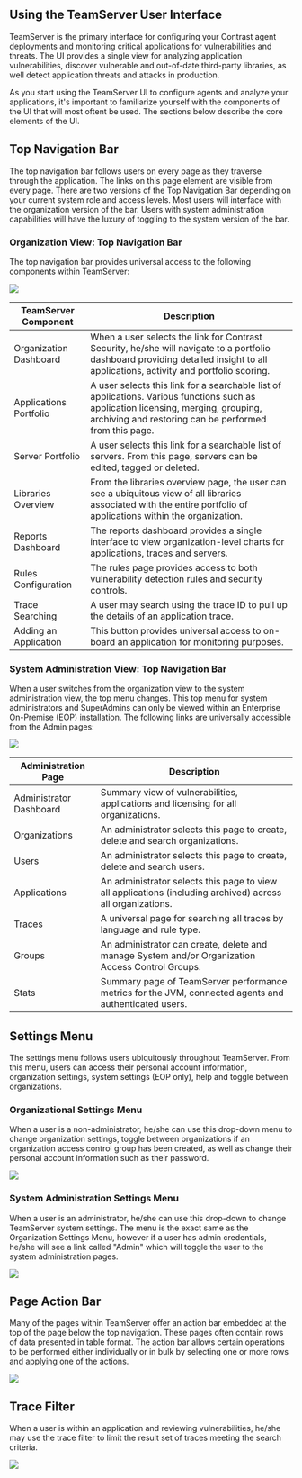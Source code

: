 <!--
title: "Using the TeamServer User Interface"
description: "General overview of the TeamServer UI"
tags: "TeamServer UI navigation"
-->

## Using the TeamServer User Interface
TeamServer is the primary interface for configuring your Contrast agent deployments and monitoring critical applications for vulnerabilities and threats. The UI provides a single view for analyzing application vulnerabilities, discover vulnerable and out-of-date third-party libraries, as well detect application threats and attacks in production.

As you start using the TeamServer UI to configure agents and analyze your applications, it's important to familiarize yourself with the components of the UI that will most oftent be used. The sections below describe the core elements of the UI.

## Top Navigation Bar
The top navigation bar follows users on every page as they traverse through the application. The links on this page element are visible from every page. There are two versions of the Top Navigation Bar depending on your current system role and access levels. Most users will interface with the organization version of the bar. Users with system administration capabilities will have the luxury of toggling to the system version of the bar.

### Organization View: Top Navigation Bar
The top navigation bar provides universal access to the following components within TeamServer:

<a href="assets/images/TopNav_Org.png" rel="lightbox" title="Top Navigation Bar for an Organization"><img class="thumbnail" src="assets/images/TopNav_Org.png"/></a>

| TeamServer Component   | Description                                                                                                                                                                                  |
|------------------------|----------------------------------------------------------------------------------------------------------------------------------------------------------------------------------------------|
| Organization Dashboard | When a user selects the link for Contrast Security, he/she will navigate to a portfolio dashboard providing detailed insight to all applications, activity and portfolio scoring.            |
| Applications Portfolio | A user selects this link for a searchable list of applications. Various functions such as application licensing, merging, grouping, archiving and restoring can be performed from this page. |
| Server Portfolio       | A user selects this link for a searchable list of servers. From this page, servers can be edited, tagged or deleted.                                                                         |
| Libraries Overview     | From the libraries overview page, the user can see a ubiquitous view of all libraries associated with the entire portfolio of applications within the organization.                          |
| Reports Dashboard      | The reports dashboard provides a single interface to view organization-level charts for applications, traces and servers.                                                                    |
| Rules Configuration    | The rules page provides access to both vulnerability detection rules and security controls.                                                                                                  |
| Trace Searching        | A user may search using the trace ID to pull up the details of an application trace.                                                                                                         |
| Adding an Application  | This button provides universal access to on-board an application for monitoring purposes.                                                                                                    |

### System Administration View: Top Navigation Bar
When a user switches from the organization view to the system administration view, the top menu changes. This top menu for system administrators and SuperAdmins can only be viewed within an Enterprise On-Premise (EOP) installation. The following links are universally accessible from the Admin pages:

<a href="assets/images/TopNav_Admin.png" rel="lightbox" title="Top Navigation Bar for an System Administrators"><img class="thumbnail" src="assets/images/TopNav_Admin.png"/></a>

| Administration Page     | Description                                                                                                |
|-------------------------|------------------------------------------------------------------------------------------------------------|
| Administrator Dashboard | Summary view of vulnerabilities, applications and licensing for all organizations.                         |
| Organizations           | An administrator selects this page to create, delete and search organizations.                             |
| Users                   | An administrator selects this page to create, delete and search users.                                     |
| Applications            | An administrator selects this page to view all applications (including archived) across all organizations. |
| Traces                  | A universal page for searching all traces by language and rule type.                                       |
| Groups                  | An administrator can create, delete and manage System and/or Organization Access Control Groups.           |
| Stats                   | Summary page of TeamServer performance metrics for the JVM, connected agents and authenticated users.      |


## Settings Menu
The settings menu follows users ubiquitously throughout TeamServer. From this menu, users can access their personal account information, organization settings, system settings (EOP only), help and toggle between organizations.

### Organizational Settings Menu
When a user is a non-administrator, he/she can use this drop-down menu to change organization settings, toggle between organizations if an organization access control group has been created, as well as change their personal account information such as their password.

<a href="assets/images/Settings_Org.png" rel="lightbox" title="Settings Navigation Bar for an Organization"><img class="thumbnail" src="assets/images/Settings_Org.png"/></a>

### System Administration Settings Menu
When a user is an administrator, he/she can use this drop-down to change TeamServer system settings. The menu is the exact same as the Organization Settings Menu, however if a user has admin credentials, he/she will see a link called "Admin" which will toggle the user to the system administration pages.

<a href="assets/images/Settings_Admin.png" rel="lightbox" title="Settings Navigation Bar for an System Administrator"><img class="thumbnail" src="assets/images/Settings_Admin.png"/></a>

## Page Action Bar
Many of the pages within TeamServer offer an action bar embedded at the top of the page below the top navigation. These pages often contain rows of data presented in table format. The action bar allows certain operations to be performed either individually or in bulk by selecting one or more rows and applying one of the actions.

<a href="assets/images/ActionBar_OrgApps.png" rel="lightbox" title="Example Action Bar"><img class="thumbnail" src="assets/images/ActionBar_OrgApps.png"/></a>

## Trace Filter 
When a user is within an application and reviewing vulnerabilities, he/she may use the trace filter to limit the result set of traces meeting the search criteria. 

<a href="assets/images/TraceFilter.png" rel="lightbox" title="Trace Filter Search"><img class="thumbnail" src="assets/images/TraceFilter.png"/></a>
